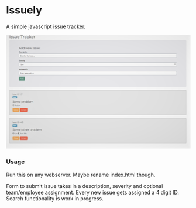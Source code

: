 # Issuely
A simple javascript issue tracker.

![](Disp.png)

### Usage
Run this on any webserver. Maybe rename index.html though.

Form to submit issue takes in a description, severity and optional team/employee assignment. Every new issue gets assigned a 4 digit ID. Search functionality is work in progress.
